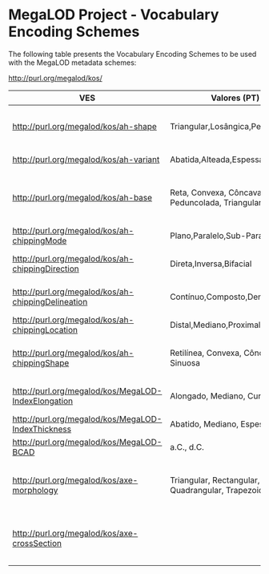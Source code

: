 # MegaLOD Project - Vocabulary Encoding Schemes
The following table presents the Vocabulary Encoding Schemes to be used with the MegaLOD metadata schemes:

http://purl.org/megalod/kos/

| VES                                                | Valores (PT)                                                         | Values (EN)                                                               |   Values (FR)       |
|----------------------------------------------------|----------------------------------------------------------------------|---------------------------------------------------------------------------|---------------------|
| http://purl.org/megalod/kos/ah-shape               | Triangular,Losângica,Peduncolada                                     | Triangle, Lozenge-shaped, Stemmed                                          | Triangulaire, Losangique, Pédonculée |
| http://purl.org/megalod/kos/ah-variant             | Abatida,Alteada,Espessa                                              | Thin, Medium,,Thick                                                        | |
| http://purl.org/megalod/kos/ah-base                | Reta, Convexa, Côncava, Peduncolada, Triangular                      | Straight, Convex, Concave, Stemmed, Triangular                            | Droite, Convex, Concave, Pédonculée, Triangulaire|
| http://purl.org/megalod/kos/ah-chippingMode        | Plano,Paralelo,Sub-Paralelo                                          | Plane, Parallel, Sub-Parallel                                             ||
| http://purl.org/megalod/kos/ah-chippingDirection   | Direta,Inversa,Bifacial                                              | Direct, Reverse, Bifacial                                                 ||
| http://purl.org/megalod/kos/ah-chippingDelineation | Contínuo,Composto,Denticulado                                        | Continuous, Composite, Denticulated                                       ||
| http://purl.org/megalod/kos/ah-chippingLocation    | Distal,Mediano,Proximal                                              | Distal, Median, Proximal                                                  ||
| http://purl.org/megalod/kos/ah-chippingShape       | Retilínea, Convexa, Côncava, Sinuosa                                 | Straight, Convex, Concave, Sinuous                                        ||
| http://purl.org/megalod/kos/MegaLOD-IndexElongation| Alongado, Mediano, Curto                                             |  Elongated, Medium, Short                                                 | Allongé, Intermédiaire, Court|
| http://purl.org/megalod/kos/MegaLOD-IndexThickness |  Abatido, Mediano, Espesso                                           |  Thin, Medium, Thick                                                      | Aminci, Moyen, Épais|
| http://purl.org/megalod/kos/MegaLOD-BCAD           |  a.C., d.C.                                                               |         BC, AD                                                           | av. J.-C., ap. J.-C. |
| http://purl.org/megalod/kos/axe-morphology | Triangular, Rectangular, Quadrangular, Trapezoidal, Oval| Triangular, Rectangular, Quadrangular, Trapezoidal, Oval |  Triangulaire, Retangulaire, Quadrangulaire, Trapézoïdal, Ovale 
| http://purl.org/megalod/kos/axe-crossSection | |Convex-Rectilinear, Biconvex, Parallel flanks | Convexo-rectilíneo, Biconvex, Flancos Paralelos|




